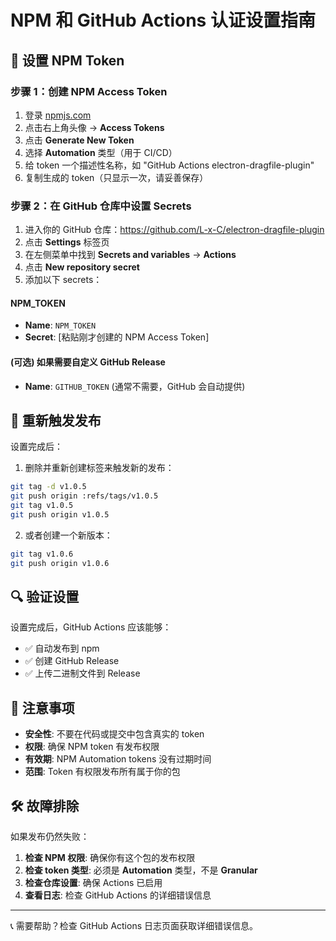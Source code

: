 # NPM 和 GitHub Actions 认证设置指南

## 🔧 设置 NPM Token

### 步骤 1：创建 NPM Access Token

1. 登录 [npmjs.com](https://www.npmjs.com)
2. 点击右上角头像 → **Access Tokens**
3. 点击 **Generate New Token**
4. 选择 **Automation** 类型（用于 CI/CD）
5. 给 token 一个描述性名称，如 "GitHub Actions electron-dragfile-plugin"
6. 复制生成的 token（只显示一次，请妥善保存）

### 步骤 2：在 GitHub 仓库中设置 Secrets

1. 进入你的 GitHub 仓库：https://github.com/L-x-C/electron-dragfile-plugin
2. 点击 **Settings** 标签页
3. 在左侧菜单中找到 **Secrets and variables** → **Actions**
4. 点击 **New repository secret**
5. 添加以下 secrets：

#### NPM_TOKEN
- **Name**: `NPM_TOKEN`
- **Secret**: [粘贴刚才创建的 NPM Access Token]

#### (可选) 如果需要自定义 GitHub Release
- **Name**: `GITHUB_TOKEN` (通常不需要，GitHub 会自动提供)

## 🚀 重新触发发布

设置完成后：

1. 删除并重新创建标签来触发新的发布：
```bash
git tag -d v1.0.5
git push origin :refs/tags/v1.0.5
git tag v1.0.5
git push origin v1.0.5
```

2. 或者创建一个新版本：
```bash
git tag v1.0.6
git push origin v1.0.6
```

## 🔍 验证设置

设置完成后，GitHub Actions 应该能够：
- ✅ 自动发布到 npm
- ✅ 创建 GitHub Release
- ✅ 上传二进制文件到 Release

## 📝 注意事项

- **安全性**: 不要在代码或提交中包含真实的 token
- **权限**: 确保 NPM token 有发布权限
- **有效期**: NPM Automation tokens 没有过期时间
- **范围**: Token 有权限发布所有属于你的包

## 🛠️ 故障排除

如果发布仍然失败：

1. **检查 NPM 权限**: 确保你有这个包的发布权限
2. **检查 token 类型**: 必须是 **Automation** 类型，不是 **Granular**
3. **检查仓库设置**: 确保 Actions 已启用
4. **查看日志**: 检查 GitHub Actions 的详细错误信息

---

📞 需要帮助？检查 GitHub Actions 日志页面获取详细错误信息。